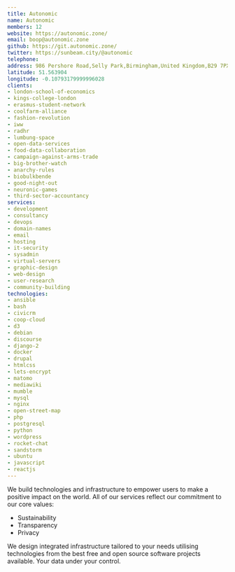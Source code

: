 ```yaml
---
title: Autonomic
name: Autonomic
members: 12
website: https://autonomic.zone/
email: boop@autonomic.zone
github: https://git.autonomic.zone/
twitter: https://sunbeam.city/@autonomic
telephone:
address: 986 Pershore Road,Selly Park,Birmingham,United Kingdom,B29 7PX
latitude: 51.563904
longitude: -0.10793179999996028
clients:
- london-school-of-economics
- kings-college-london
- erasmus-student-network
- coolfarm-alliance
- fashion-revolution
- iww
- radhr
- lumbung-space
- open-data-services
- food-data-collaboration
- campaign-against-arms-trade
- big-brother-watch
- anarchy-rules
- biobulkbende
- good-night-out
- neuronic-games
- third-sector-accountancy
services:
- development
- consultancy
- devops
- domain-names
- email
- hosting
- it-security
- sysadmin
- virtual-servers
- graphic-design
- web-design
- user-research
- community-building
technologies:
- ansible
- bash
- civicrm
- coop-cloud
- d3
- debian
- discourse
- django-2
- docker
- drupal
- htmlcss
- lets-encrypt
- matomo
- mediawiki
- mumble
- mysql
- nginx
- open-street-map
- php
- postgresql
- python
- wordpress
- rocket-chat
- sandstorm
- ubuntu
- javascript
- reactjs
---
```


We build technologies and infrastructure to empower users to make a positive impact on the world. All of our services reflect our commitment to our core values:

* Sustainability
* Transparency
* Privacy

We design integrated infrastructure tailored to your needs utilising technologies from the best free and open source software projects available. Your data under your control.
